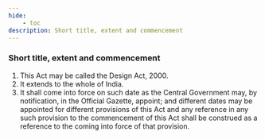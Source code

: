 ```yaml
---
hide:
    - toc
description: Short title, extent and commencement
---
```


### Short title, extent and commencement

1. This Act may be called the Design Act, 2000.
2. It extends to the whole of India.
3. It shall come into force on such date as the Central Government may, by notification, in the Official Gazette, appoint; and different dates may be appointed for different provisions of this Act and any reference in any such provision to the commencement of this Act shall be construed as a reference to the coming into force of that provision.
